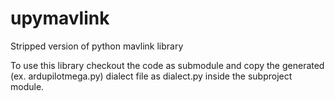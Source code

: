 # upymavlink
Stripped version of python mavlink library

To use this library checkout the code as submodule and copy the generated (ex. ardupilotmega.py)
dialect file as dialect.py inside the subproject module.